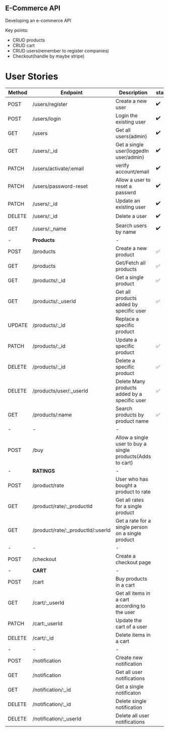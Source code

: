 ## E-Commerce API
Developing an e-commerce API

Key points:
- CRUD products
- CRUD cart
- CRUD users(remember to register companies)
- Checkout(handle by maybe stripe)

# User Stories
| Method | Endpoint | Description| status | 
| ------- | ------ | ------ | ----- | 
| POST | /users/register | Create a new user | ✔️ | 
| POST | /users/login | Login the existing user | ✔️ |
| GET | /users | Get all users(admin) | ✔️ |
| GET | /users/:_id | Get a single user(loggedIn user/admin) | ✔️ |
| PATCH | /users/activate/:email | verify account/email | ✔️ |
| PATCH | /users/password-reset | Allow a user to reset a passwrd| ✔️ |
| PATCH | /users/:_id | Update an existing user | ✔️ |
| DELETE | /users/:_id | Delete a user | ✔️ |
| GET | /users/:_name | Search users by name | ✔️ |
|- |**Products** | - |
| POST | /products | Create a new product |  ✅ |
| GET | /products | Get/Fetch all products |  ✅ |
| GET | /products/:_id | Get a single product |  ✅ |
| GET |/products/:_userId | Get all products added by specific user | ✅ |
| UPDATE | /products/:_id | Replace a specific product | 
| PATCH | /products/:_id | Update a specific product |  ✅ |
| DELETE | /products/:_id | Delete a specific product |  ✅ |
| DELETE | /products/user/:_userId | Delete Many products added by a specific user | ✅ |
| GET | /products/:name | Search products by product name | ✅ |
| - | - | - |
| POST | /buy | Allow a single user to buy a single products(Adds to cart)| 
| - | **RATINGS** | - |
| POST | /product/rate | User who has bought a product to rate |
| GET | /product/rate/:_productId | Get all rates for a single product |
| GET | /product/rate/:_productId/:userId | Get a rate for a single person on a single product |
| - | - | - |
| POST | /checkout | Create a checkout page |
| - | **CART** | - |
| POST | /cart | Buy products in a cart |
| GET | /cart/:_userId | Get all items in a cart according to the user |
| PATCH | /cart:_userId | Update the cart of a user |
| DELETE | /cart/:_id | Delete items in a cart |
| - | - | - |
| POST | /notification | Create new notification |
| GET | /notification | Get all user notifications |
| GET | /notification/:_id | Get a single notificaton |
| DELETE | /notification/:_id | Delete single notification | 
| DELETE | /notification/:_userId | Delete all user notifications | 

<!-- <table>
    <thead>
        <tr>
            <th>Layer 1</th>
            <th>Layer 2</th>
            <th>Layer 3</th>
        </tr>
    </thead>
    <tbody>
        <tr>
            <td rowspan=4>L1 Name</td>
            <td rowspan=2>L2 Name A</td>
            <td>L3 Name A</td>
        </tr>
        <tr>
            <td>L3 Name B</td>
        </tr>
        <tr>
            <td rowspan=2>L2 Name B</td>
            <td>L3 Name C</td>
        </tr>
        <tr>
            <td>L3 Name D</td>
        </tr>
    </tbody>
</table>
 -->
